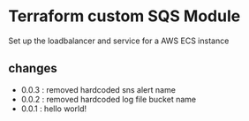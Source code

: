# Terraform custom SQS Module

Set up the loadbalancer and service for a AWS ECS instance

## changes

- 0.0.3 : removed hardcoded sns alert name
- 0.0.2 : removed hardcoded log file bucket name
- 0.0.1 : hello world!
